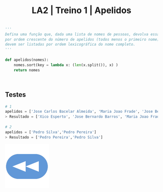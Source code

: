 <h1 style="text-align: center;">LA2 | Treino 1 | Apelidos</h1>

```Python

'''
Defina uma função que, dada uma lista de nomes de pessoas, devolva essa lista ordenada 
por ordem crescente do número de apelidos (todos menos o primeiro nome). No caso de pessoas com o mesmo número de apelidos,
devem ser listadas por ordem lexicográfica do nome completo.
'''

def apelidos(nomes):
    nomes.sort(key = lambda x: (len(x.split()), x) )
    return nomes

```


<br>


## Testes

```Python
# 1
apelidos = ['Jose Carlos Bacelar Almeida', 'Maria Joao Frade', 'Jose Bernardo Barros', 'Jorge Manuel Matos Sousa Pinto', 'Manuel Alcino Pereira Cunha', 'Xico Esperto']
> Resultado = ['Xico Esperto', 'Jose Bernardo Barros', 'Maria Joao Frade', 'Jose Carlos Bacelar Almeida', 'Manuel Alcino Pereira Cunha', 'Jorge Manuel Matos Sousa Pinto']

# 2
apelidos = ['Pedro Silva','Pedro Pereira']
> Resultado = ['Pedro Pereira','Pedro Silva']
```

[![retroceder](https://raw.githubusercontent.com/David81820/Recursos-LCC/main/Rewind.png)](https://david81820.github.io/Recursos-LCC/2ano/2sem/LA2/codigo)